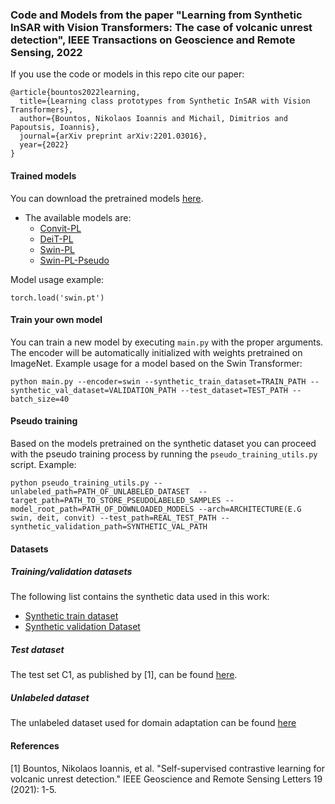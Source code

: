 ### Code and Models from the paper "Learning from Synthetic InSAR with Vision Transformers: The case of volcanic unrest detection", IEEE Transactions on Geoscience and Remote Sensing, 2022
 
If you use the code or models in this repo cite our paper:

```
@article{bountos2022learning,
  title={Learning class prototypes from Synthetic InSAR with Vision Transformers},
  author={Bountos, Nikolaos Ioannis and Michail, Dimitrios and Papoutsis, Ioannis},
  journal={arXiv preprint arXiv:2201.03016},
  year={2022}
}
```

#### Trained models

You can download the pretrained models [here](https://www.dropbox.com/sh/bnb5ud6gi2bvkcj/AAC5hY4bQG-Nigo_FNzPh3gDa?dl=0).

- The available models are:
  - [Convit-PL](https://www.dropbox.com/s/o4nr7q1ue1l7vpz/convit.pt?dl=0)
  - [DeiT-PL](https://www.dropbox.com/s/h5w7izmrg670r7y/deit.pt?dl=0)
  - [Swin-PL](https://www.dropbox.com/s/btrufmzl8g29yo9/swin.pt?dl=0)
  - [Swin-PL-Pseudo](https://www.dropbox.com/s/3p3da2kyzrbo7xn/SwinPLPseudo.pt?dl=0)


Model usage example:
```
torch.load('swin.pt')
```

#### Train your own model

You can train a new model by executing `main.py` with the proper arguments. The encoder will be automatically initialized with weights pretrained on ImageNet. Example usage for a model based on the Swin Transformer:

```
python main.py --encoder=swin --synthetic_train_dataset=TRAIN_PATH --synthetic_val_dataset=VALIDATION_PATH --test_dataset=TEST_PATH --batch_size=40
```


#### Pseudo training

Based on the models pretrained on the synthetic dataset you can proceed with the pseudo training process by running the `pseudo_training_utils.py` script.
Example: 
```
python pseudo_training_utils.py --unlabeled_path=PATH_OF_UNLABELED_DATASET  --target_path=PATH_TO_STORE_PSEUDOLABELED_SAMPLES --model_root_path=PATH_OF_DOWNLOADED_MODELS --arch=ARCHITECTURE(E.G swin, deit, convit) --test_path=REAL_TEST_PATH --synthetic_validation_path=SYNTHETIC_VAL_PATH
```

#### Datasets

##### Training/validation datasets
The following list contains the synthetic data used in this work:
  - [Synthetic train dataset](https://www.dropbox.com/s/hhnfu5bji1lf1ex/PrototypeSyntheticDataset.zip?dl=0)
  - [Synthetic validation Dataset](https://www.dropbox.com/s/mkcvrv3afn9arr1/PrototypeValidationSyntheticDataset.zip?dl=0)

##### Test dataset
The test set C1, as published by [1], can be found [here](https://www.dropbox.com/s/r1duzboualngo08/C1.zip?dl=0).

##### Unlabeled dataset

The unlabeled dataset used for domain adaptation can be found [here](https://www.dropbox.com/s/gqiw09n21gcbksu/unlabeled.zip?dl=0)





#### References 
[1] Bountos, Nikolaos Ioannis, et al. "Self-supervised contrastive learning for volcanic unrest detection." IEEE Geoscience and Remote Sensing Letters 19 (2021): 1-5.
